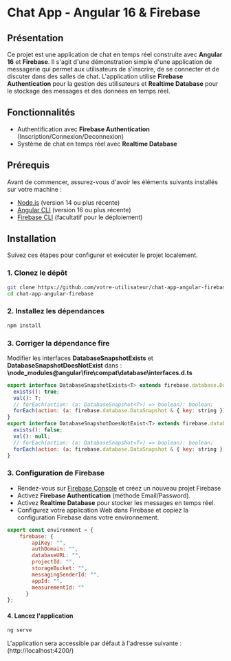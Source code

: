 # Chat App - Angular 16 & Firebase

## Présentation

Ce projet est une application de chat en temps réel construite avec **Angular 16** et **Firebase**. Il s'agit d'une démonstration simple d'une application de messagerie qui permet aux utilisateurs de s'inscrire, de se connecter et de discuter dans des salles de chat. L'application utilise **Firebase Authentication** pour la gestion des utilisateurs et **Realtime Database** pour le stockage des messages et des données en temps réel.

## Fonctionnalités

- Authentification avec **Firebase Authentication** (Inscription/Connexion/Deconnexion)
- Système de chat en temps réel avec **Realtime Database**

## Prérequis

Avant de commencer, assurez-vous d'avoir les éléments suivants installés sur votre machine :

- [Node.js](https://nodejs.org/) (version 14 ou plus récente)
- [Angular CLI](https://angular.io/cli) (version 16 ou plus récente)
- [Firebase CLI](https://firebase.google.com/docs/cli) (facultatif pour le déploiement)

## Installation

Suivez ces étapes pour configurer et exécuter le projet localement.

### 1. Clonez le dépôt

```bash
git clone https://github.com/votre-utilisateur/chat-app-angular-firebase.git
cd chat-app-angular-firebase
```

### 2. Installez les dépendances

```bash	
npm install
```

### 3. Corriger la dépendance fire

Modifier les interfaces **DatabaseSnapshotExists** et **DatabaseSnapshotDoesNotExist** dans :
**\node_modules\@angular\fire\compat\database\interfaces.d.ts**

```js
export interface DatabaseSnapshotExists<T> extends firebase.database.DataSnapshot {
  exists(): true;
  val(): T;
  // forEach(action: (a: DatabaseSnapshot<T>) => boolean): boolean;
  forEach(action: (a: firebase.database.DataSnapshot & { key: string }) => boolean | void): boolean;
}
export interface DatabaseSnapshotDoesNotExist<T> extends firebase.database.DataSnapshot {
  exists(): false;
  val(): null;
  // forEach(action: (a: DatabaseSnapshot<T>) => boolean): boolean;
  forEach(action: (a: firebase.database.DataSnapshot & { key: string }) => boolean | void): boolean;
}
```

### 3. Configuration de Firebase

- Rendez-vous sur [Firebase Console](https://console.firebase.google.com/) et créez un nouveau projet Firebase
- Activez **Firebase Authentication** (méthode Email/Password).
- Activez **Realtime Database** pour stocker les messages en temps réel.
- Configurez votre application Web dans Firebase et copiez la configuration Firebase dans votre environnement.

```js
export const environment = {
    firebase: {
        apiKey: "",
        authDomain: "",
        databaseURL: "",
        projectId: "",
        storageBucket: "",
        messagingSenderId: "",
        appId: "",
        measurementId: ""
      }
};
```

#### 4. Lancez l'application

```bash
ng serve
```

L'application sera accessible par défaut à l'adresse suivante : (http://localhost:4200/)

